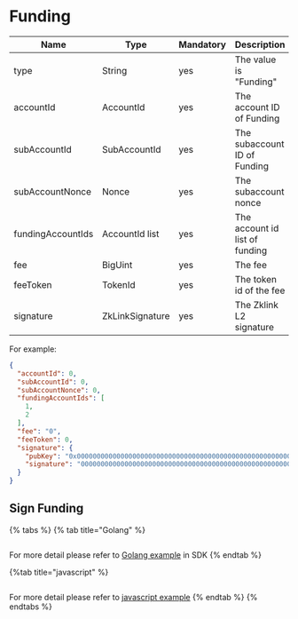 # Funding

| Name              | Type            | Mandatory | Description                    |
|-------------------|-----------------|-----------|--------------------------------|
| type              | String          | yes       | The value is "Funding"         |
| accountId         | AccountId       | yes       | The account ID of Funding      |
| subAccountId      | SubAccountId    | yes       | The subaccount ID of Funding   |
| subAccountNonce   | Nonce           | yes       | The subaccount nonce           |
| fundingAccountIds | AccountId list  | yes       | The account id list of funding |
| fee               | BigUint         | yes       | The fee                        |
| feeToken          | TokenId         | yes       | The token id of the fee        |
| signature         | ZkLinkSignature | yes       | The Zklink L2 signature        |

For example:

```json
{
  "accountId": 0,
  "subAccountId": 0,
  "subAccountNonce": 0,
  "fundingAccountIds": [
    1,
    2
  ],
  "fee": "0",
  "feeToken": 0,
  "signature": {
    "pubKey": "0x0000000000000000000000000000000000000000000000000000000000000000",
    "signature": "00000000000000000000000000000000000000000000000000000000000000000000000000000000000000000000000000000000000000000000000000000000"
  }
}
```

## Sign Funding

{% tabs %}
{% tab title="Golang" %}
```golang

```

For more detail please refer to [Golang example](https://github.com/zkLinkProtocol/zklink_sdk/tree/main/examples/Golang) in SDK
{% endtab %}

{%tab title="javascript" %}

```javascript

```

For more detail please refer to [javascript example](https://github.com/zkLinkProtocol/zklink_sdk/tree/main/examples/Javascript)
{% endtab %}
{% endtabs %}
